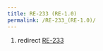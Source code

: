 ```yaml
---
title: RE-233 (RE-1.0)
permalink: /RE-233_(RE-1.0)/
---
```


1.  redirect [RE-233](/RE-233 "wikilink")
